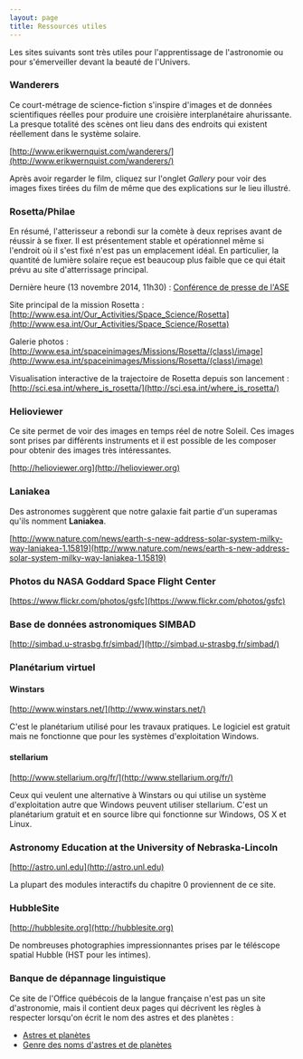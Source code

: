 ```yaml
---
layout: page
title: Ressources utiles
---
```


Les sites suivants sont très utiles pour l'apprentissage de l'astronomie ou
pour s'émerveiller devant la beauté de l'Univers.

### Wanderers

Ce court-métrage de science-fiction s'inspire d'images et de données
scientifiques réelles pour produire une croisière interplanétaire ahurissante.
La presque totalité des scènes ont lieu dans des endroits qui existent
réellement dans le système solaire.

[http://www.erikwernquist.com/wanderers/](http://www.erikwernquist.com/wanderers/)

Après avoir regarder le film, cliquez sur l'onglet *Gallery* pour voir des
images fixes tirées du film de même que des explications sur le lieu illustré.


### Rosetta/Philae

En résumé, l'atterisseur a rebondi sur la comète à deux reprises avant de
réussir à se fixer. Il est présentement stable et opérationnel même si
l'endroit où il s'est fixé n'est pas un emplacement idéal. En particulier, la
quantité de lumière solaire reçue est beaucoup plus faible que ce qui était
prévu au site d'atterrissage principal.

Dernière heure (13 novembre 2014, 11h30) : [Conférence de presse de
l'ASE](http://www.esa.int/Our_Activities/Space_Science/Rosetta/Rosetta_media_briefing_replay)

Site principal de la mission Rosetta :
[http://www.esa.int/Our_Activities/Space_Science/Rosetta](http://www.esa.int/Our_Activities/Space_Science/Rosetta)

Galerie photos :
[http://www.esa.int/spaceinimages/Missions/Rosetta/(class)/image](http://www.esa.int/spaceinimages/Missions/Rosetta/(class)/image)

Visualisation interactive de la trajectoire de Rosetta depuis son lancement : [http://sci.esa.int/where_is_rosetta/](http://sci.esa.int/where_is_rosetta/)


### Helioviewer

Ce site permet de voir des images en temps réel de notre Soleil. Ces images
sont prises par différents instruments et il est possible de les composer pour
obtenir des images très intéressantes.

[http://helioviewer.org](http://helioviewer.org)


### Laniakea

Des astronomes suggèrent que notre galaxie fait partie d'un superamas qu'ils
nomment **Laniakea**.

[http://www.nature.com/news/earth-s-new-address-solar-system-milky-way-laniakea-1.15819](http://www.nature.com/news/earth-s-new-address-solar-system-milky-way-laniakea-1.15819)


### Photos du NASA Goddard Space Flight Center

[https://www.flickr.com/photos/gsfc](https://www.flickr.com/photos/gsfc)


### Base de données astronomiques SIMBAD

[http://simbad.u-strasbg.fr/simbad/](http://simbad.u-strasbg.fr/simbad/)


### Planétarium virtuel

#### Winstars
[http://www.winstars.net/](http://www.winstars.net/)

C'est le planétarium utilisé pour les travaux pratiques. Le logiciel est
gratuit mais ne fonctionne que pour les systèmes d'exploitation Windows.

#### stellarium
[http://www.stellarium.org/fr/](http://www.stellarium.org/fr/)

Ceux qui veulent une alternative à Winstars ou qui utilise un système
d'exploitation autre que Windows peuvent utiliser stellarium.  C'est un
planétarium gratuit et en source libre qui fonctionne sur Windows, OS X et
Linux.

### Astronomy Education at the University of Nebraska-Lincoln

[http://astro.unl.edu](http://astro.unl.edu)

La plupart des modules interactifs du chapitre 0 proviennent de ce site.


### HubbleSite

[http://hubblesite.org](http://hubblesite.org)

De nombreuses photographies impressionnantes prises par le téléscope spatial
Hubble (HST pour les intimes).


### Banque de dépannage linguistique

Ce site de l'Office québécois de la langue française n'est pas un site
d'astronomie, mais il contient deux pages qui décrivent les règles à respecter
lorsqu'on écrit le nom des astres et des planètes :

- [Astres et planètes](http://bdl.oqlf.gouv.qc.ca/bdl/gabarit_bdl.asp?id=1302)
- [Genre des noms d'astres et de planètes](http://bdl.oqlf.gouv.qc.ca/bdl/gabarit_bdl.asp?id=4541)

